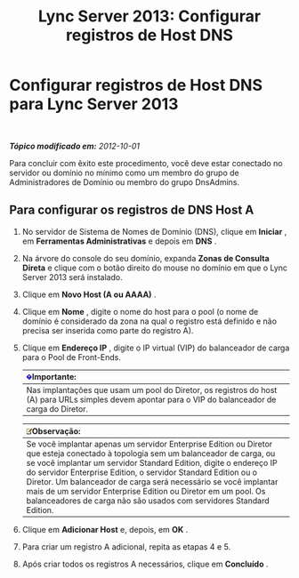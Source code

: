 ﻿---
title: 'Lync Server 2013: Configurar registros de Host DNS'
TOCTitle: Configurar registros de Host DNS
ms:assetid: 78a1afcf-41c8-4da5-8740-c6570c19078c
ms:mtpsurl: https://technet.microsoft.com/pt-br/library/Gg398593(v=OCS.15)
ms:contentKeyID: 49307184
ms.date: 05/19/2016
mtps_version: v=OCS.15
ms.translationtype: HT
---

# Configurar registros de Host DNS para Lync Server 2013

 

_**Tópico modificado em:** 2012-10-01_

Para concluir com êxito este procedimento, você deve estar conectado no servidor ou domínio no mínimo como um membro do grupo de Administradores de Domínio ou membro do grupo DnsAdmins.

## Para configurar os registros de DNS Host A

1.  No servidor de Sistema de Nomes de Domínio (DNS), clique em **Iniciar** , em **Ferramentas Administrativas** e depois em **DNS** .

2.  Na árvore do console do seu domínio, expanda **Zonas de Consulta Direta** e clique com o botão direito do mouse no domínio em que o Lync Server 2013 será instalado.

3.  Clique em **Novo Host (A ou AAAA)** .

4.  Clique em **Nome** , digite o nome do host para o pool (o nome de domínio é considerado da zona na qual o registro está definido e não precisa ser inserida como parte do registro A).

5.  Clique em **Endereço IP** , digite o IP virtual (VIP) do balanceador de carga para o Pool de Front-Ends.
    
    <table>
    <thead>
    <tr class="header">
    <th><img src="images/Gg425939.important(OCS.15).gif" title="important" alt="important" />Importante:</th>
    </tr>
    </thead>
    <tbody>
    <tr class="odd">
    <td>Nas implantações que usam um pool do Diretor, os registros do host (A) para URLs simples devem apontar para o VIP do balanceador de carga do Diretor.</td>
    </tr>
    </tbody>
    </table>
    
    <table>
    <thead>
    <tr class="header">
    <th><img src="images/Gg425756.note(OCS.15).gif" title="note" alt="note" />Observação:</th>
    </tr>
    </thead>
    <tbody>
    <tr class="odd">
    <td>Se você implantar apenas um servidor Enterprise Edition ou Diretor que esteja conectado à topologia sem um balanceador de carga, ou se você implantar um servidor Standard Edition, digite o endereço IP do servidor Enterprise Edition, o servidor Standard Edition ou o Diretor. Um balanceador de carga será necessário se você implantar mais de um servidor Enterprise Edition ou Diretor em um pool. Os balanceadores de carga não são usados com servidores Standard Edition.</td>
    </tr>
    </tbody>
    </table>


6.  Clique em **Adicionar Host** e, depois, em **OK** .

7.  Para criar um registro A adicional, repita as etapas 4 e 5.

8.  Após criar todos os registros A necessários, clique em **Concluído** .

